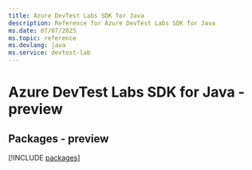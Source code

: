 ```yaml
---
title: Azure DevTest Labs SDK for Java
description: Reference for Azure DevTest Labs SDK for Java
ms.date: 07/07/2025
ms.topic: reference
ms.devlang: java
ms.service: devtest-lab
---
```

# Azure DevTest Labs SDK for Java - preview
## Packages - preview
[!INCLUDE [packages](devtest-labs-index.md)]